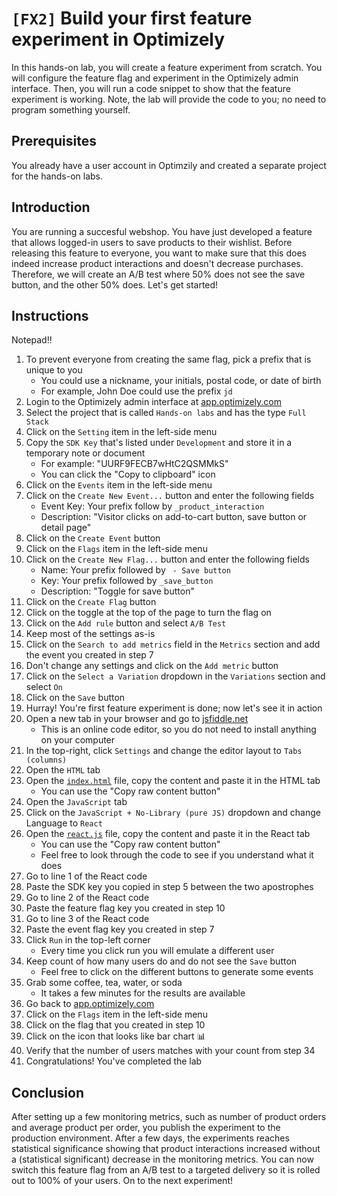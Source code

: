 # `[FX2]` Build your first feature experiment in Optimizely

In this hands-on lab, you will create a feature experiment from scratch. You will configure the feature flag and experiment in the Optimizely admin interface. Then, you will run a code snippet to show that the feature experiment is working. Note, the lab will provide the code to you; no need to program something yourself.

## Prerequisites

You already have a user account in Optimzily and created a separate project for the hands-on labs.

## Introduction

You are running a succesful webshop. You have just developed a feature that allows logged-in users to save products to their wishlist. Before releasing this feature to everyone, you want to make sure that this does indeed increase product interactions and doesn't decrease purchases. Therefore, we will create an A/B test where 50% does not see the save button, and the other 50% does. Let's get started!

## Instructions

Notepad!!

1. To prevent everyone from creating the same flag, pick a prefix that is unique to you
    - You could use a nickname, your initials, postal code, or date of birth
    - For example, John Doe could use the prefix `jd`
1. Login to the Optimizely admin interface at [app.optimizely.com](https://app.optimizely.com/)
1. Select the project that is called `Hands-on labs` and has the type `Full Stack`
1. Click on the `Setting` item in the left-side menu
1. Copy the `SDK Key` that's listed under `Development` and store it in a temporary note or document
    - For example: "UURF9FECB7wHtC2QSMMkS"
    - You can click the "Copy to clipboard" icon
1. Click on the `Events` item in the left-side menu
1. Click on the `Create New Event...` button and enter the following fields
    - Event Key: Your prefix follow by `_product_interaction`
    - Description: "Visitor clicks on add-to-cart button, save button or detail page"
1. Click on the `Create Event` button
1. Click on the `Flags` item in the left-side menu
1. Click on the `Create New Flag...` button and enter the following fields
    - Name: Your prefix followed by ` - Save button`
    - Key: Your prefix followed by `_save_button`
    - Description: "Toggle for save button"
1. Click on the `Create Flag` button
1. Click on the toggle at the top of the page to turn the flag on
1. Click on the `Add rule` button and select `A/B Test`
1. Keep most of the settings as-is
1. Click on the `Search to add metrics` field in the `Metrics` section and add the event you created in step 7
1. Don't change any settings and click on the `Add metric` button
1. Click on the `Select a Variation` dropdown in the `Variations` section and select `On`
1. Click on the `Save` button
1. Hurray! You're first feature experiment is done; now let's see it in action
1. Open a new tab in your browser and go to [jsfiddle.net](https://jsfiddle.net/)
    - This is an online code editor, so you do not need to install anything on your computer
1. In the top-right, click `Settings` and change the editor layout to `Tabs (columns)`
1. Open the `HTML` tab
1. Open the [`index.html`](./index.html) file, copy the content and paste it in the HTML tab
    - You can use the "Copy raw content button"
1. Open the `JavaScript` tab
1. Click on the `JavaScript + No-Library (pure JS)` dropdown and change Language to `React`
1. Open the [`react.js`](./react.js) file, copy the content and paste it in the React tab
    - You can use the "Copy raw content button"
    - Feel free to look through the code to see if you understand what it does
1. Go to line 1 of the React code
1. Paste the SDK key you copied in step 5 between the two apostrophes
1. Go to line 2 of the React code
1. Paste the feature flag key you created in step 10
1. Go to line 3 of the React code
1. Paste the event flag key you created in step 7
1. Click `Run` in the top-left corner
    - Every time you click run you will emulate a different user
1. Keep count of how many users do and do not see the `Save` button
    - Feel free to click on the different buttons to generate some events
1. Grab some coffee, tea, water, or soda
    - It takes a few minutes for the results are available
1. Go back to [app.optimizely.com](https://app.optimizely.com/)
1. Click on the `Flags` item in the left-side menu
1. Click on the flag that you created in step 10
1. Click on the icon that looks like bar chart :bar_chart:
1. Verify that the number of users matches with your count from step 34
1. Congratulations! You've completed the lab

## Conclusion

After setting up a few monitoring metrics, such as number of product orders and average product per order, you publish the experiment to the production environment. After a few days, the experiments reaches statistical significance showing that product interactions increased without a (statistical significant) decrease in the monitoring metrics. You can now switch this feature flag from an A/B test to a targeted delivery so it is rolled out to 100% of your users. On to the next experiment!
